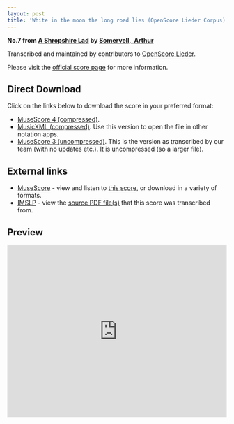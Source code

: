 ```yaml
---
layout: post
title: 'White in the moon the long road lies (OpenScore Lieder Corpus)'
---
```


__No.7 from [A Shropshire Lad](https://fourscoreandmore.org/openscore/lieder/Somervell%2C_Arthur/A_Shropshire_Lad/) by [Somervell,_Arthur](https://fourscoreandmore.org/openscore/lieder/Somervell%2C_Arthur)__

Transcribed and maintained by contributors to [OpenScore Lieder].

Please visit the [official score page] for more information.

[official score page]: https://musescore.com/openscore-lieder-corpus/scores/6221611
[OpenScore Lieder]: https://musescore.com/openscore-lieder-corpus

## Direct Download

Click on the links below to download the score in your preferred format:
- [MuseScore 4 (compressed)](https://fourscoreandmore.org/openscore/lieder/Somervell%2C_Arthur/A_Shropshire_Lad/07_White_in_the_moon_the_long_road_lies.mscz).
- [MusicXML (compressed)](https://fourscoreandmore.org/openscore/lieder/Somervell%2C_Arthur/A_Shropshire_Lad/07_White_in_the_moon_the_long_road_lies.mxl). Use this version to open the file in other notation apps.
- [MuseScore 3 (uncompressed)](https://raw.githubusercontent.com/OpenScore/Lieder/refs/heads/main/scores/Somervell%2C_Arthur/A_Shropshire_Lad/07_White_in_the_moon_the_long_road_lies/lc6221611.mscx). This is the version as transcribed by our team (with no updates etc.). It is uncompressed (so a larger file).

## External links

- [MuseScore] - view and listen to [this score][MuseScore], or download in a variety of formats.
- [IMSLP] - view the [source PDF file(s)][IMSLP] that this score was transcribed from.

[MuseScore]: https://musescore.com/score/6221611
[IMSLP]: https://imslp.org/wiki/Special:ReverseLookup/529227

## Preview

<iframe width="100%" height="394" src="https://musescore.com/openscore-lieder-corpus/scores/6221611/embed" frameborder="0" allowfullscreen allow="autoplay; fullscreen"></iframe>
